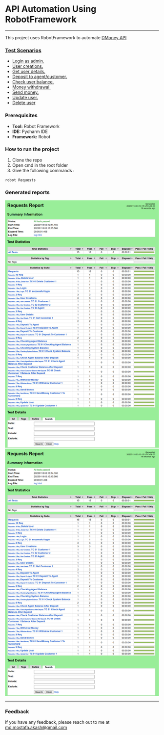 # API Automation Using RobotFramework

---
This project uses RobotFramework to automate [DMoney API](http://dmoney.roadtocareer.net/)


### [Test Scenarios](https://github.com/md-mostafa/DMONEY_API_Automation_using_Robot/tree/main/Requests)
- [Login as admin.](https://github.com/md-mostafa/DMONEY_API_Automation_using_Robot/blob/main/Requests/1_Req/Login/TC_01_successful_login.robot) 
- [User creations.](https://github.com/md-mostafa/DMONEY_API_Automation_using_Robot/tree/main/Requests/2_Req/User_Creations)
- [Get user details.](https://github.com/md-mostafa/DMONEY_API_Automation_using_Robot/tree/main/Requests/3_Req/User_Details)
- [Deposit to agent/customer.](https://github.com/md-mostafa/DMONEY_API_Automation_using_Robot/tree/main/Requests/4_Req)
- [Check user balance.](https://github.com/md-mostafa/DMONEY_API_Automation_using_Robot/tree/main/Requests/5_Req)
- [Money withdrawal.](https://github.com/md-mostafa/DMONEY_API_Automation_using_Robot/tree/main/Requests/7_Req/Withdraw_Money)
- [Send money.](https://github.com/md-mostafa/DMONEY_API_Automation_using_Robot/tree/main/Requests/8_Req/Send_Money)
- [Update user.](https://github.com/md-mostafa/DMONEY_API_Automation_using_Robot/tree/main/Requests/9_Req/Update_User)
- [Delete user](https://github.com/md-mostafa/DMONEY_API_Automation_using_Robot/tree/main/Requests/10_Req/Delete_User)



### Prerequisites
- **Tool:** Robot Framework
- **IDE:** Pycharm IDE
- **Framework:** Robot

### How to run the project
1. Clone the repo
2. Open cmd in the root folder
3. Give the following commands :
 ```
 robot Requests
 ```


### Generated reports
![report](Screeenshots/reports_ss.jpg)
![log](Screeenshots/log_ss.jpg)

---
### Feedback
If you have any feedback, please reach out to me at md.mostafa.akash@gmail.com

